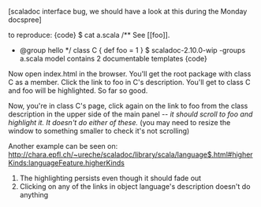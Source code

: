 [scaladoc interface bug, we should have a look at this during the Monday docspree]

to reproduce:
{code}
$ cat a.scala 
/** See [[foo]].
 *  @group hello
 */
class C {
  def foo = 1
}
$ scaladoc-2.10.0-wip -groups a.scala
model contains 2 documentable templates
{code}

Now open index.html in the browser. You'll get the root package with class C as a member. Click the link to foo in C's description. You'll get to class C and foo will be highlighted. So far so good.

Now, you're in class C's page, click again on the link to foo from the class description in the upper side of the main panel -- *it should scroll to foo and highlight it. It doesn't do either of these.* (you may need to resize the window to something smaller to check it's not scrolling)

Another example can be seen on:
http://chara.epfl.ch/~ureche/scaladoc/library/scala/language$.html#higherKinds:languageFeature.higherKinds

1) The highlighting persists even though it should fade out
2) Clicking on any of the links in object language's description doesn't do anything
